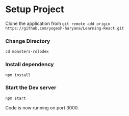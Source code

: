 # Setup Project


Clone the application from `git remote add origin https://github.com/yogesh-haryana/Learning-React.git`



### Change Directory

`cd monsters-rolodex`



### Install dependency

`npm install`



### Start the Dev server

`npm start`


Code is now running on port 3000.